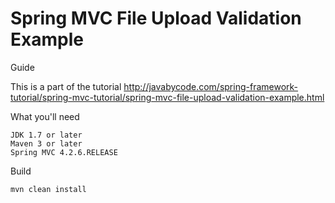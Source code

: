 # Spring MVC File Upload Validation Example

Guide

This is a part of the tutorial http://javabycode.com/spring-framework-tutorial/spring-mvc-tutorial/spring-mvc-file-upload-validation-example.html

What you'll need

    JDK 1.7 or later
    Maven 3 or later
    Spring MVC 4.2.6.RELEASE  

Build

    mvn clean install    
